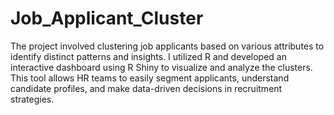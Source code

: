 # Job_Applicant_Cluster

 The project involved clustering job applicants based on various attributes to identify distinct patterns and insights. I utilized R and developed an interactive dashboard using R Shiny to visualize and analyze the clusters. This tool allows HR teams to easily segment applicants, understand candidate profiles, and make data-driven decisions in recruitment strategies.
